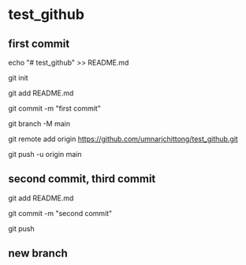 # test_github

## first commit

echo "# test_github" >> README.md

git init

git add README.md

git commit -m "first commit"

git branch -M main

git remote add origin https://github.com/umnarjchittong/test_github.git

git push -u origin main


## second commit, third commit

git add README.md

git commit -m "second commit"

git push


## new branch


